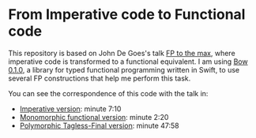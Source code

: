 # From Imperative code to Functional code

This repository is based on John De Goes's talk [FP to the max](https://www.youtube.com/watch?v=sxudIMiOo68), where imperative code is transformed to a functional equivalent. I am using [Bow 0.1.0](https://github.com/arrow-kt/bow), a library for typed functional programming written in Swift, to use several FP constructions that help me perform this task.

You can see the correspondence of this code with the talk in:

- [Imperative version](https://github.com/truizlop/ImperativeToFunctional/blob/master/ImperativeToFunctional/Imperative/ImperativeMain.swift): minute 7:10
- [Monomorphic functional version](https://github.com/truizlop/ImperativeToFunctional/blob/master/ImperativeToFunctional/Monomorphic/MonomorphicMain.swift): minute 2:20
- [Polymorphic Tagless-Final version](https://github.com/truizlop/ImperativeToFunctional/blob/master/ImperativeToFunctional/TaglessFinal/TaglessFinalMain.swift): minute 47:58
